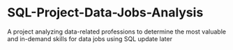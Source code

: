# SQL-Project-Data-Jobs-Analysis
A project analyzing data-related professions to determine the most valuable and in-demand skills for data jobs using SQL
update later
